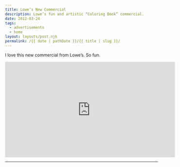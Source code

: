 ```yaml
---
title: Lowe’s New Commercial
description: Lowe’s fun and artistic “Coloring Book” commercial.
date: 2012-03-24
tags: 
  - advertisements
  - home
layout: layouts/post.njk
permalink: /{{ date | pathDate }}/{{ title | slug }}/
---
```


I love this new commercial from Lowe’s. So fun.

<iframe class="youtube-video" width="560" height="315" src="https://www.youtube.com/embed/zuxBIvaRQ_4" title="YouTube video player" frameborder="0" allow="accelerometer; autoplay; clipboard-write; encrypted-media; gyroscope; picture-in-picture; web-share" allowfullscreen></iframe>

---
